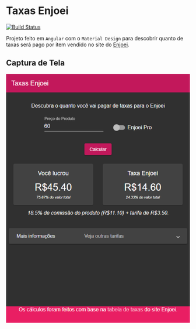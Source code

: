 # Taxas Enjoei

[![Build Status](https://travis-ci.org/moraisandre/taxas-enjoei.svg?branch=master)](https://travis-ci.org/moraisandre/taxas-enjoei)

Projeto feito em `Angular` com o `Material Design` para descobrir quanto de taxas será pago por item vendido no site do [Enjoei](https://www.enjoei.com.br/).  

## Captura de Tela

<img src="images/snapshot.png">
